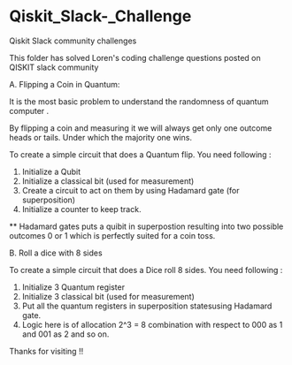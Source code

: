 # Qiskit_Slack-_Challenge
Qiskit Slack community challenges 

This folder has solved Loren's coding challenge questions posted on QISKIT slack community

A. Flipping a Coin in Quantum:

It is the most basic problem to understand the randomness of quantum computer .

By flipping a coin and measuring it we will always get only one outcome heads or tails.
Under which the majority one wins.

To create a simple circuit that does a Quantum flip. You need following :
1. Initialize a Qubit
2. Initialize a classical bit (used for measurement)
3. Create a circuit to act on them by using Hadamard gate (for superposition)
4. Initialize a counter to keep track.

** Hadamard gates puts a quibit in superpostion resulting into two possible outcomes 0 or 1 which is perfectly suited for a coin toss.


B. Roll a dice with 8 sides

To create a simple circuit that does a Dice roll 8 sides. You need following :
1. Initialize 3 Quantum register
2. Initialize 3 classical bit (used for measurement)
3. Put all the quantum registers in superposition statesusing Hadamard gate.
4. Logic here is of allocation 2^3 = 8 combination with respect to 000 as 1 and 001 as 2 and so on.

Thanks for visiting !!
